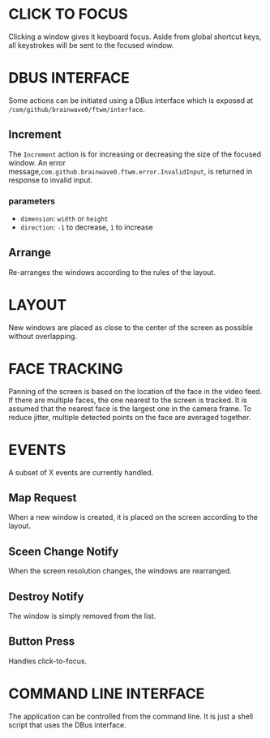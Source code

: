 # CLICK TO FOCUS

Clicking a window gives it keyboard focus. Aside from global shortcut keys, all keystrokes will be sent to the focused window.

# DBUS INTERFACE

Some actions can be initiated using a DBus interface which is exposed at `/com/github/brainwave0/ftwm/interface`.

## Increment

The `Increment` action is for increasing or decreasing the size of the focused window. An error message,`com.github.brainwave0.ftwm.error.InvalidInput`, is returned in response to invalid input.

### parameters

- `dimension`: `width` or `height`
- `direction`: `-1` to decrease, `1` to increase

## Arrange

Re-arranges the windows according to the rules of the layout.

# LAYOUT

New windows are placed as close to the center of the screen as possible without overlapping.

# FACE TRACKING

Panning of the screen is based on the location of the face in the video feed. If there are multiple faces, the one nearest to the screen is tracked. It is assumed that the nearest face is the largest one in the camera frame. To reduce jitter, multiple detected points on the face are averaged together.

# EVENTS

A subset of X events are currently handled.

## Map Request

When a new window is created, it is placed on the screen according to the layout.

## Sceen Change Notify

When the screen resolution changes, the windows are rearranged.

## Destroy Notify

The window is simply removed from the list.

## Button Press

Handles click-to-focus.

# COMMAND LINE INTERFACE

The application can be controlled from the command line. It is just a shell script that uses the DBus interface.